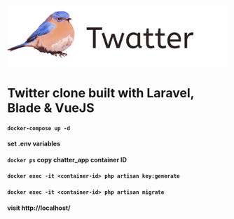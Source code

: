 
![alt text](https://github.com/chrisssthomas/Chatter/blob/main/public/images/twatterlogo.svg "Chatter logo")
# Twitter clone built with Laravel, Blade & VueJS

#### `docker-compose up -d`

#### set .env variables

#### `docker ps` copy chatter_app container ID

#### `docker exec -it <container-id> php artisan key:generate`

#### `docker exec -it <container-id> php artisan migrate`

#### visit http://localhost/

